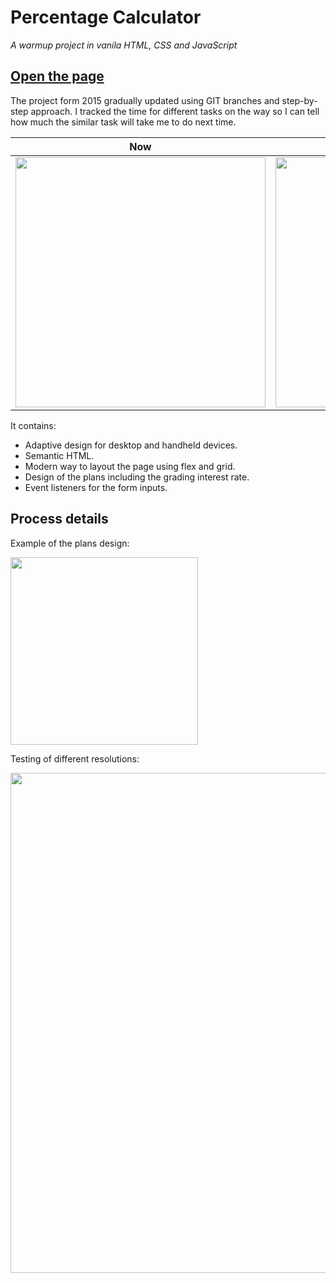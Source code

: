 # Percentage Calculator
_A warmup project in vanila HTML, CSS and JavaScript_

## [Open the page](https://kanatov.github.io/percentage-calculator/percentage-calculator.html)

The project form 2015 gradually updated using GIT branches and step-by-step approach.
I tracked the time for different tasks on the way so I can tell how much the similar task will take me to do next time.

| Now  | 2015 |
| ------------- | ------------- |
| <img src="https://github.com/kanatov/percentage-calculator/assets/11691309/2177d3b9-951c-4b25-b570-ae633111266a)" width="400"> | <img src="https://github.com/kanatov/percentage-calculator/assets/11691309/5003f108-e512-4f70-896b-5c9633df181c)" width="400"> |

It contains:
- Adaptive design for desktop and handheld devices.
- Semantic HTML.
- Modern way to layout the page using flex and grid.
- Design of the plans including the grading interest rate.
- Event listeners for the form inputs.

## Process details
Example of the plans design:

<img width="300" src="https://github.com/kanatov/percentage-calculator/assets/11691309/552243df-ffef-4ed1-8a93-bb8af76a4179">


Testing of different resolutions:

<img width="800" src="https://github.com/kanatov/percentage-calculator/assets/11691309/25a2981a-969d-416e-85b7-374283e4d21b">
